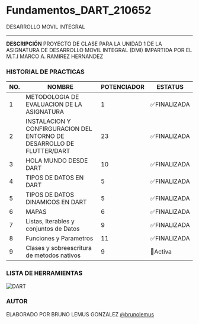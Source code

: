 # Fundamentos_DART_210652
DESARROLLO MOVIL INTEGRAL

---
**DESCRIPCIÓN**
PROYECTO DE CLASE PARA LA UNIDAD 1 DE LA ASIGNATURA DE DESARROLLO MOVIL INTEGRAL (DMI) IMPARTIDA POR EL M.T.I MARCO A. RAMIREZ HERNANDEZ




### HISTORIAL DE PRACTICAS
|NO.|NOMBRE|POTENCIADOR|ESTATUS|
|--|--|--|--|
|1|METODOLOGIA DE EVALUACION DE LA ASIGNATURA|1|✅FINALIZADA
|2|INSTALACION Y CONFIRGURACION DEL ENTORNO DE DESARROLLO DE FLUTTER/DART|23|✅FINALIZADA|
|3|HOLA MUNDO DESDE DART |10|✅FINALIZADA|
|4|TIPOS DE DATOS EN DART |5|✅FINALIZADA|
|5|TIPOS DE DATOS DINAMICOS EN DART	|5|✅FINALIZADA|
|6|MAPAS|6|✅FINALIZADA|
|7|Listas, Iterables y conjuntos de Datos|9|✅FINALIZADA|
|8|Funciones y Parametros|11|✅FINALIZADA|
|9|Clases y sobreescritura de metodos nativos|9|🌚Activa|




### LISTA DE HERRAMIENTAS
![DART](https://img.shields.io/badge/Dart-0175c2?style=for-the-badge&logo=dart&logoColor=white)
### AUTOR
ELABORADO POR BRUNO LEMUS GONZALEZ [@brunolemus](https://github.com/beunolemus)